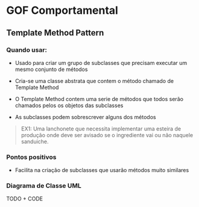 # GOF Comportamental

## Template Method Pattern

### Quando usar:

- Usado para criar um grupo de subclasses que precisam executar um mesmo conjunto de métodos

- Cria-se uma classe abstrata que contem o método chamado de Template Method

- O Template Method contem uma serie de métodos que todos serão chamados pelos os objetos das subclasses

- As subclasses podem sobrescrever alguns dos métodos

> EX1: Uma lanchonete que necessita implementar uma esteira de produção onde deve ser avisado se o ingrediente vai ou não naquele sanduiche.

### Pontos positivos
- Facilita na criação de subclasses que usarão métodos muito similares




### Diagrama de Classe UML
TODO + CODE
